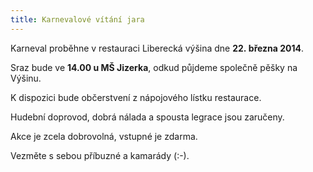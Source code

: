 ```yaml
---
title: Karnevalové vítání jara
---
```

Karneval proběhne v restauraci Liberecká výšina dne <strong>22.&nbsp;března 2014</strong>.

Sraz bude ve <strong>14.00 u MŠ Jizerka</strong>, odkud půjdeme společně pěšky na Výšinu.

K dispozici bude občerstvení z nápojového lístku restaurace.

Hudební doprovod, dobrá nálada a spousta legrace jsou zaručeny.

Akce je zcela dobrovolná, vstupné je zdarma.

Vezměte s sebou příbuzné a kamarády (:-).


